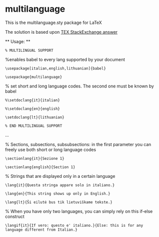 # multilanguage
This is the multilanguage.sty package for LaTeX

The solution is based upon [TEX StackExchange answer](http://tex.stackexchange.com/questions/5076/is-it-possible-to-keep-my-translation-together-with-original-text/31401#31401)

** Usage: **

`% MULTILINGUAL SUPPORT`

%enables babel to every lang supported by your document

`\usepackage[italian,english,lithuanian]{babel}` 

`\usepackage{multilanguage}`

% set short and long language codes. The second one must be known by babel

`%\setdoclang{it}{italian}` 

`%\setdoclang{en}{english}`

`\setdoclang{lt}{lithuanian}`

`% END MULTILINGUAL SUPPORT`

...

% Sections, subsections, subsubsections: in the first parameter you can freely use both short or long language codes

`\sectionlang{it}{Sezione 1}` 

`\sectionlang{english}{Section 1}`

% Strings that are displayed only in a certain language

`\lang{it}{Questa stringa appare solo in italiano.}`

`\lang{en}{This string shows up only in English.}`

`\lang{lt}{Ši eilutė bus tik lietuviškame tekste.}`


% When you have only two languages, you can simply rely on this if-else construct

`\langif{it}{If vero: questo e' italiano.}{Else: this is for any language
different from Italian.}`
